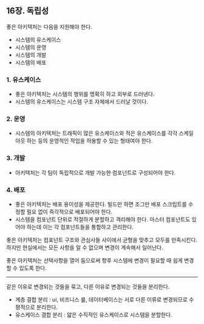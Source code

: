 ## 16장. 독립성

좋은 아키텍처는 다음을 지원해야 한다.
- 시스템의 유스케이스
- 시스템의 운영
- 시스템의 개발
- 시스템의 배포

### 1. 유스케이스
- 좋은 아키텍처는 시스템의 행위를 명확히 하고 외부로 드러낸다.
- 시스템의 유스케이스는 시스템 구조 자체에서 드러날 것이다.

### 2. 운영
- 시스템의 아키텍처는 트래픽이 많은 유스케이스와 적은 유스케이스를 각각 스케일 아웃 하는 등의 운영적인 작업을 허용할 수 있는 형태여야 한다.

### 3. 개발
- 아키텍처는 각 팀이 독립적으로 개발 가능한 컴포넌트로 구성되어야 한다.

### 4. 배포
- 좋은 아키텍처는 배포 용이성을 제공한다. 빌드만 하면 조그만 배포 스크립트를 수정할 필요 없이 즉각적으로 배포되어야 한다.
- 시스템을 컴포넌트 단위로 적절하게 분할하고 격리해야 한다. 마스터 컴포넌트도 있어야 하는데 이는 각 컴포넌트들을 통합하고 관리한다.

좋은 아키텍처는 컴포넌트 구조와 관심사들 사이에서 균형을 맞추고 모두를 만족시킨다. 하지만 현실에서는 모든 사항을 알 수 없으며 변경이 계속해서 일어난다.

좋은 아키텍처는 선택사항을 열어 둠으로써 향후 시스템에 변경이 필요할 때 쉽게 변경할 수 있도록 한다.

---

같은 이유로 변경되는 것들을 묶고, 다른 이유로 변경되는 것들을 분리한다.
- 계층 결합 분리 : ui, 비즈니스 룰, 데이터베이스는 서로 다른 이류로 변경되므로 수평적으로 분리한다.
- 유스케이스 결합 분리 : 얇은 수직적인 유스케이스로 시스템을 분할한다.
